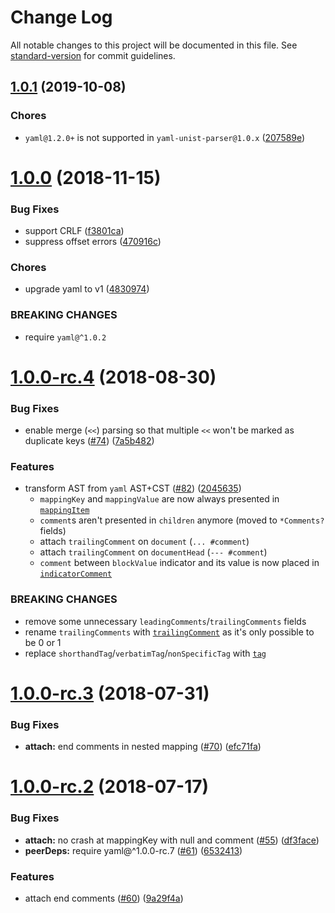 # Change Log

All notable changes to this project will be documented in this file. See [standard-version](https://github.com/conventional-changelog/standard-version) for commit guidelines.

<a name="1.0.1"></a>
## [1.0.1](https://github.com/ikatyang/yaml-unist-parser/compare/v1.0.0...v1.0.1) (2019-10-08)


### Chores

* `yaml@1.2.0+` is not supported in `yaml-unist-parser@1.0.x` ([207589e](https://github.com/ikatyang/yaml-unist-parser/commit/207589e))


<a name="1.0.0"></a>
# [1.0.0](https://github.com/ikatyang/yaml-unist-parser/compare/v1.0.0-rc.4...v1.0.0) (2018-11-15)


### Bug Fixes

* support CRLF ([f3801ca](https://github.com/ikatyang/yaml-unist-parser/commit/f3801ca))
* suppress offset errors ([470916c](https://github.com/ikatyang/yaml-unist-parser/commit/470916c))


### Chores

* upgrade yaml to v1 ([4830974](https://github.com/ikatyang/yaml-unist-parser/commit/4830974))


### BREAKING CHANGES

* require `yaml@^1.0.2`



<a name="1.0.0-rc.4"></a>
# [1.0.0-rc.4](https://github.com/ikatyang/yaml-unist-parser/compare/v1.0.0-rc.3...v1.0.0-rc.4) (2018-08-30)


### Bug Fixes

* enable merge (`<<`) parsing so that multiple `<<` won't be marked as duplicate keys ([#74](https://github.com/ikatyang/yaml-unist-parser/issues/74)) ([7a5b482](https://github.com/ikatyang/yaml-unist-parser/commit/7a5b482))


### Features

- transform AST from `yaml` AST+CST ([#82](https://github.com/ikatyang/yaml-unist-parser/issues/82)) ([2045635](https://github.com/ikatyang/yaml-unist-parser/commit/2045635))
  - `mappingKey` and `mappingValue` are now always presented in [`mappingItem`](https://github.com/ikatyang/yaml-unist-parser/blob/284fdf8d04aec5e58e186254056ec33357eebd10/src/types.ts#L173-L176)
  - `comment`s aren't presented in `children` anymore (moved to `*Comments?` fields)
  - attach `trailingComment` on `document` (`... #comment`)
  - attach `trailingComment` on `documentHead` (`--- #comment`)
  - `comment` between `blockValue` indicator and its value is now placed in [`indicatorComment`](https://github.com/ikatyang/yaml-unist-parser/blob/284fdf8d04aec5e58e186254056ec33357eebd10/src/types.ts#L143)

### BREAKING CHANGES

- remove some unnecessary `leadingComments`/`trailingComments` fields
- rename `trailingComments` with [`trailingComment`](https://github.com/ikatyang/yaml-unist-parser/blob/284fdf8d04aec5e58e186254056ec33357eebd10/src/types.ts#L48-L51) as it's only possible to be 0 or 1
- replace `shorthandTag`/`verbatimTag`/`nonSpecificTag` with [`tag`](https://github.com/ikatyang/yaml-unist-parser/blob/284fdf8d04aec5e58e186254056ec33357eebd10/src/types.ts#L101-L103)



<a name="1.0.0-rc.3"></a>
# [1.0.0-rc.3](https://github.com/ikatyang/yaml-unist-parser/compare/v1.0.0-rc.2...v1.0.0-rc.3) (2018-07-31)


### Bug Fixes

* **attach:** end comments in nested mapping ([#70](https://github.com/ikatyang/yaml-unist-parser/issues/70)) ([efc71fa](https://github.com/ikatyang/yaml-unist-parser/commit/efc71fa))



<a name="1.0.0-rc.2"></a>
# [1.0.0-rc.2](https://github.com/ikatyang/yaml-unist-parser/compare/v1.0.0-rc.1...v1.0.0-rc.2) (2018-07-17)


### Bug Fixes

* **attach:** no crash at mappingKey with null and comment ([#55](https://github.com/ikatyang/yaml-unist-parser/issues/55)) ([df3face](https://github.com/ikatyang/yaml-unist-parser/commit/df3face))
* **peerDeps:** require yaml@^1.0.0-rc.7 ([#61](https://github.com/ikatyang/yaml-unist-parser/issues/61)) ([6532413](https://github.com/ikatyang/yaml-unist-parser/commit/6532413))


### Features

* attach end comments ([#60](https://github.com/ikatyang/yaml-unist-parser/issues/60)) ([9a29f4a](https://github.com/ikatyang/yaml-unist-parser/commit/9a29f4a))
